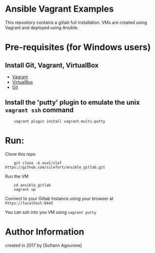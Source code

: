 # Ansible Vagrant Examples

This repository contains a gitlab full installation. VMs are created using Vagrant and deployed using Ansible.

# Pre-requisites (for Windows users)

## Install Git, Vagrant, VirtualBox

* [Vagrant](http://vagrantup.com/)
* [VirtualBox](https://www.virtualbox.org/) 
* [Git](https://git-scm.com/download/win)

## Install the 'putty' plugin to emulate the unix `vagrant ssh` command

        vagrant plugin install vagrant-multi-putty

# Run:

Clone this repo

        git clone -b evol/slef https://github.com/silefort/ansible_gitlab.git

Run the VM

        cd ansible_gitlab
        vagrant up

Connect to your Gitlab Instance using your browser at `https://localhost:8443`

You can ssh into you VM using `vagrant putty`

# Author Information

created in 2017 by [Sofiann Agounine]
